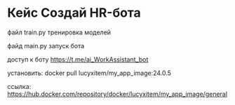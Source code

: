 # Кейс Создай HR-бота

файл train.py тренировка моделей

файд main.py запуск бота

доступ к боту https://t.me/ai_WorkAssistant_bot

установить: docker pull lucyxitem/my_app_image:24.0.5

ссылка: https://hub.docker.com/repository/docker/lucyxitem/my_app_image/general


